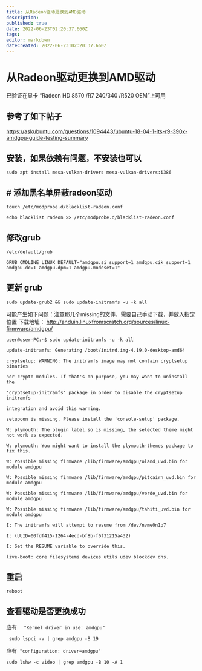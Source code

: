 ```yaml
---
title: 从Radeon驱动更换到AMD驱动
description: 
published: true
date: 2022-06-23T02:20:37.660Z
tags: 
editor: markdown
dateCreated: 2022-06-23T02:20:37.660Z
---
```


# 从Radeon驱动更换到AMD驱动
已验证在显卡 “Radeon HD 8570 /R7 240/340 /R520 OEM”上可用
## 参考了如下帖子

https://askubuntu.com/questions/1094443/ubuntu-18-04-1-lts-r9-390x-amdgpu-guide-testing-summary
##  安装，如果依赖有问题，不安装也可以
``` linux
sudo apt install mesa-vulkan-drivers mesa-vulkan-drivers:i386
```
## # 添加黑名单屏蔽radeon驱动
``` linux
touch /etc/modprobe.d/blacklist-radeon.conf

echo blacklist radeon >> /etc/modprobe.d/blacklist-radeon.conf

```
## 修改grub

``` linux
/etc/default/grub

GRUB_CMDLINE_LINUX_DEFAULT="amdgpu.si_support=1 amdgpu.cik_support=1 amdgpu.dc=1 amdgpu.dpm=1 amdgpu.modeset=1"
```
## 更新 grub
```  linux
sudo update-grub2 && sudo update-initramfs -u -k all
```
可能产生如下问题：注意那几个missing的文件，需要自己手动下载，并放入指定位置
下载地址： http://anduin.linuxfromscratch.org/sources/linux-firmware/amdgpu/
```
user@user-PC:~$ sudo update-initramfs -u -k all

update-initramfs: Generating /boot/initrd.img-4.19.0-desktop-amd64

cryptsetup: WARNING: The initramfs image may not contain cryptsetup binaries

nor crypto modules. If that's on purpose, you may want to uninstall the

'cryptsetup-initramfs' package in order to disable the cryptsetup initramfs

integration and avoid this warning.

setupcon is missing. Please install the 'console-setup' package.

W: plymouth: The plugin label.so is missing, the selected theme might not work as expected.

W: plymouth: You might want to install the plymouth-themes package to fix this.

W: Possible missing firmware /lib/firmware/amdgpu/oland_uvd.bin for module amdgpu

W: Possible missing firmware /lib/firmware/amdgpu/pitcairn_uvd.bin for module amdgpu

W: Possible missing firmware /lib/firmware/amdgpu/verde_uvd.bin for module amdgpu

W: Possible missing firmware /lib/firmware/amdgpu/tahiti_uvd.bin for module amdgpu

I: The initramfs will attempt to resume from /dev/nvme0n1p7

I: (UUID=00fdf415-1264-4ecd-bf8b-f6f31215a432)

I: Set the RESUME variable to override this.

live-boot: core filesystems devices utils udev blockdev dns.
```


## 重启
``` linux 
reboot
```

## 查看驱动是否更换成功
应有 ```  "Kernel driver in use: amdgpu"```

``` sudo lspci -v | grep amdgpu -B 19```

应有``` "configuration: driver=amdgpu"```

```sudo lshw -c video | grep amdgpu -B 10 -A 1```
